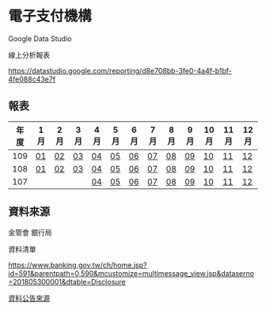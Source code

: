 # 電子支付機構

Google Data Studio

線上分析報表

https://datastudio.google.com/reporting/d8e708bb-3fe0-4a4f-b1bf-4fe088c43e7f

## 報表

| 年度 | 1月                     | 2月                     | 3月                     | 4月                     | 5月                     | 6月                     | 7月                     | 8月                     | 9月                     | 10月                    | 11月                    | 12月                    |
| ---- | ----------------------- | ----------------------- | ----------------------- | ----------------------- | ----------------------- | ----------------------- | ----------------------- | ----------------------- | ----------------------- | ----------------------- | ----------------------- | ----------------------- |
| 109  | [01](./report/10801.md) | [02](./report/10802.md) | [03](./report/10803.md) | [04](./report/10804.md) | [05](./report/10805.md) | [06](./report/10806.md) | [07](./report/10807.md) | [08](./report/10808.md) | [09](./report/10809.md) | [10](./report/10810.md) | [11](./report/10811.md) | [12](./report/10812.md) |
| 108  | [01](./report/10801.md) | [02](./report/10802.md) | [03](./report/10803.md) | [04](./report/10804.md) | [05](./report/10805.md) | [06](./report/10806.md) | [07](./report/10807.md) | [08](./report/10808.md) | [09](./report/10809.md) | [10](./report/10810.md) | [11](./report/10811.md) | [12](./report/10812.md) |
| 107  |                         |                         |                         | [04](./report/10704.md) | [05](./report/10705.md) | [06](./report/10706.md) | [07](./report/10707.md) | [08](./report/10708.md) | [09](./report/10709.md) | [10](./report/10710.md) | [11](./report/10711.md) | [12](./report/10712.md) |

## 資料來源

金管會 銀行局

資料清單

https://www.banking.gov.tw/ch/home.jsp?id=591&parentpath=0,590&mcustomize=multimessage_view.jsp&dataserno=201805300001&dtable=Disclosure



[資料公告來源](./doc/DataSource.md)